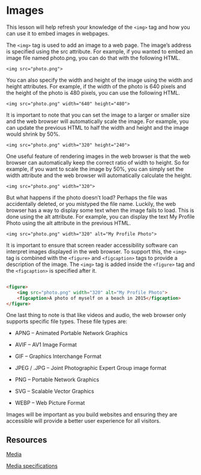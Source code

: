 # Images

This lesson will help refresh your knowledge of the `<img>` tag and how you can use it to embed images in webpages.

The `<img>` tag is used to add an image to a web page. The image’s address is specified using the src attribute. For
example, if you wanted to embed an image file named photo.png, you can do that with the following HTML.

`<img src="photo.png">`

You can also specify the width and height of the image using the width and height attributes. For example, if the width
of the photo is 640 pixels and the height of the photo is 480 pixels, you can use the following HTML.

`<img src="photo.png" width="640" height="480">`

It is important to note that you can set the image to a larger or smaller size and the web browser will automatically
scale the image. For example, you can update the previous HTML to half the width and height and the image would shrink
by 50%.

`<img src="photo.png" width="320" height="240">`

One useful feature of rendering images in the web browser is that the web browser can automatically keep the correct
ratio of width to height. So for example, if you want to scale the image by 50%, you can simply set the width attribute
and the web browser will automatically calculate the height.

`<img src="photo.png" width="320">`

But what happens if the photo doesn’t load? Perhaps the file was accidentally deleted, or you mistyped the file name.
Luckily, the web browser has a way to display some text when the image fails to load. This is done using the alt
attribute. For example, you can display the text My Profile Photo using the alt attribute in the previous HTML.

`<img src="photo.png" width="320" alt="My Profile Photo">`

It is important to ensure that screen reader accessibility software can interpret images displayed in the web browser.
To support this, the `<img>` tag is combined with the `<figure>` and `<figcaption>` tags to provide a description of the
image. The `<img>` tag is added inside the `<figure>` tag and the `<figcaption>` is specified after it.

```html

<figure>
    <img src="photo.png" width="320" alt="My Profile Photo">
    <figcaption>A photo of myself on a beach in 2015</figcaption>
</figure>
```

One last thing to note is that like videos and audio, the web browser only supports specific file types. These file
types are:

* APNG – Animated Portable Network Graphics 

* AVIF – AV1 Image Format 

* GIF – Graphics Interchange Format 

* JPEG / .JPG – Joint Photographic Expert Group image format 

* PNG – Portable Network Graphics 

* SVG – Scalable Vector Graphics 

* WEBP – Web Picture Format 

Images will be important as you build websites and ensuring they are accessible will provide a better user experience
for all visitors. 

## Resources
[Media](https://html.com/media/)

[Media specifications](https://html.spec.whatwg.org/multipage/media.html)